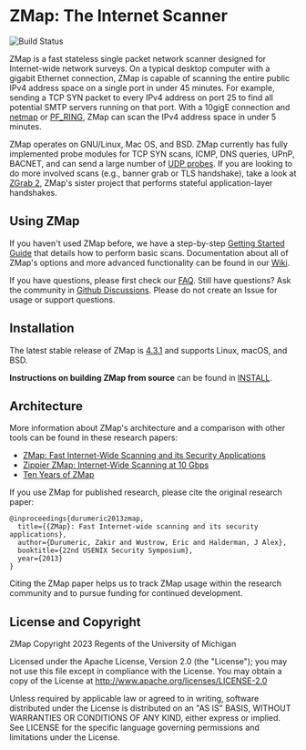 ZMap: The Internet Scanner
==========================

![Build Status](https://github.com/zmap/zmap/actions/workflows/cmake.yml/badge.svg)

ZMap is a fast stateless single packet network scanner designed for Internet-wide network
surveys. On a typical desktop computer with a gigabit Ethernet connection, ZMap
is capable of scanning the entire public IPv4 address space on a single port in 
under 45 minutes. For example, sending a TCP SYN packet to every IPv4 address
on port 25 to find all potential SMTP servers running on that port. With a 
10gigE connection and [netmap](http://info.iet.unipi.it/~luigi/netmap/) or 
[PF_RING](http://www.ntop.org/products/packet-capture/pf_ring/), ZMap can scan 
the IPv4 address space in under 5 minutes.

ZMap operates on GNU/Linux, Mac OS, and BSD. ZMap currently has fully implemented
probe modules for TCP SYN scans, ICMP, DNS queries, UPnP, BACNET, and can send a
large number of [UDP probes](https://github.com/zmap/zmap/blob/master/examples/udp-probes/README).
If you are looking to do more involved scans (e.g., banner grab or TLS handshake), 
take a look at [ZGrab 2](https://github.com/zmap/zgrab2), ZMap's sister project 
that performs stateful application-layer handshakes.


Using ZMap
----------

If you haven't used ZMap before, we have a step-by-step [Getting Started Guide](https://github.com/zmap/zmap/wiki/Getting-Started-Guide) that details how to perform basic scans. Documentation about all of ZMap's options and more advanced functionality can be found in our [Wiki](https://github.com/zmap/zmap/wiki). 

If you have questions, please first check our [FAQ](https://github.com/zmap/zmap/wiki/FAQ). Still have questions? Ask the community in [Github Discussions](https://github.com/zmap/zmap/discussions/categories/q-a). Please do not create an Issue for usage or support questions.

Installation
------------

The latest stable release of ZMap is  [4.3.1](https://github.com/zmap/zmap/releases/tag/v4.3.1) and supports Linux, macOS, and
BSD. 

**Instructions on building ZMap from source** can be found in [INSTALL](INSTALL.md).


Architecture
------------

More information about ZMap's architecture and a comparison with other tools can be found in these research papers:

 * [ZMap: Fast Internet-Wide Scanning and its Security Applications](https://zmap.io/paper.pdf)
 * [Zippier ZMap: Internet-Wide Scanning at 10 Gbps](https://jhalderm.com/pub/papers/zmap10gig-woot14.pdf)
 * [Ten Years of ZMap](https://arxiv.org/pdf/2406.15585)

If you use ZMap for published research, please cite the original research paper:

```
@inproceedings{durumeric2013zmap,
  title={{ZMap}: Fast Internet-wide scanning and its security applications},
  author={Durumeric, Zakir and Wustrow, Eric and Halderman, J Alex},
  booktitle={22nd USENIX Security Symposium},
  year={2013}
}
```

Citing the ZMap paper helps us to track ZMap usage within the research community and to pursue funding for continued development.


License and Copyright
---------------------

ZMap Copyright 2023 Regents of the University of Michigan

Licensed under the Apache License, Version 2.0 (the "License"); you may not use
this file except in compliance with the License. You may obtain a copy of the
License at http://www.apache.org/licenses/LICENSE-2.0

Unless required by applicable law or agreed to in writing, software distributed
under the License is distributed on an "AS IS" BASIS, WITHOUT WARRANTIES OR
CONDITIONS OF ANY KIND, either express or implied. See LICENSE for the specific
language governing permissions and limitations under the License.
